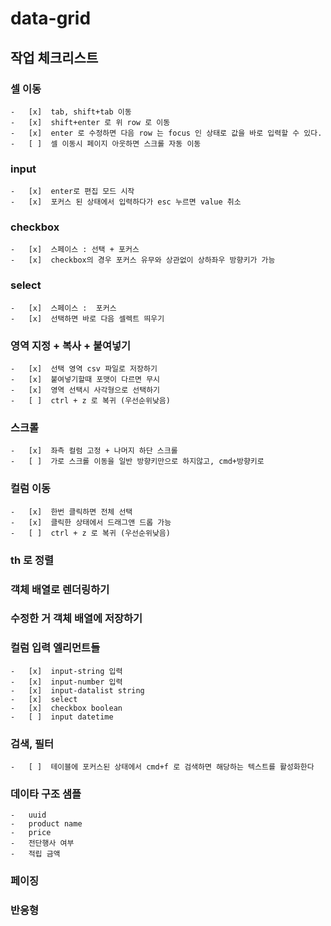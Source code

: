 # data-grid

## 작업 체크리스트

### 셀 이동

    -   [x]  tab, shift+tab 이동
    -   [x]  shift+enter 로 위 row 로 이동
    -   [x]  enter 로 수정하면 다음 row 는 focus 인 상태로 값을 바로 입력할 수 있다.
    -   [ ]  셀 이동시 페이지 아웃하면 스크롤 자동 이동

### input

    -   [x]  enter로 편집 모드 시작
    -   [x]  포커스 된 상태에서 입력하다가 esc 누르면 value 취소

### checkbox

    -   [x]  스페이스 : 선택 + 포커스
    -   [x]  checkbox의 경우 포커스 유무와 상관없이 상하좌우 방향키가 가능

### select

    -   [x]  스페이스 :  포커스
    -   [x]  선택하면 바로 다음 셀렉트 띄우기

### 영역 지정 + 복사 + 붙여넣기

    -   [x]  선택 영역 csv 파일로 저장하기
    -   [x]  붙여넣기할때 포맷이 다르면 무시
    -   [x]  영역 선택시 사각형으로 선택하기
    -   [ ]  ctrl + z 로 복귀 (우선순위낮음)

### 스크롤

    -   [x]  좌측 컬럼 고정 + 나머지 하단 스크롤
    -   [ ]  가로 스크롤 이동을 일반 방향키만으로 하지않고, cmd+방향키로

### 컬럼 이동

    -   [x]  한번 클릭하면 전체 선택
    -   [x]  클릭한 상태에서 드래그앤 드롭 가능
    -   [ ]  ctrl + z 로 복귀 (우선순위낮음)

### th 로 정렬

### 객체 배열로 렌더링하기

### 수정한 거 객체 배열에 저장하기

### 컬럼 입력 엘리먼트들

    -   [x]  input-string 입력
    -   [x]  input-number 입력
    -   [x]  input-datalist string
    -   [x]  select
    -   [x]  checkbox boolean
    -   [ ]  input datetime

### 검색, 필터

    -   [ ]  테이블에 포커스된 상태에서 cmd+f 로 검색하면 해당하는 텍스트를 활성화한다

### 데이타 구조 샘플

    -   uuid
    -   product name
    -   price
    -   전단행사 여부
    -   적립 금액

### 페이징

### 반응형
